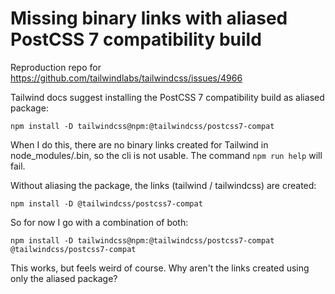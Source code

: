 # Missing binary links with aliased PostCSS 7 compatibility build
Reproduction repo for https://github.com/tailwindlabs/tailwindcss/issues/4966

Tailwind docs suggest installing the PostCSS 7 compatibility build as aliased package:

`npm install -D tailwindcss@npm:@tailwindcss/postcss7-compat`

When I do this, there are no binary links created for Tailwind in node_modules/.bin, so the cli is not usable.
The command `npm run help` will fail.

Without aliasing the package, the links (tailwind / tailwindcss) are created:

`npm install -D @tailwindcss/postcss7-compat`

So for now I go with a combination of both:

`npm install -D tailwindcss@npm:@tailwindcss/postcss7-compat @tailwindcss/postcss7-compat`

This works, but feels weird of course. Why aren't the links created using only the aliased package?